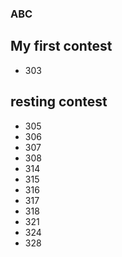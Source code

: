 ### ABC

## My first contest
- 303

## resting contest
- 305
- 306
- 307
- 308
- 314
- 315
- 316
- 317
- 318
- 321
- 324
- 328

